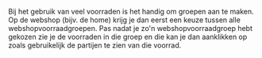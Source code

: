 Bij het gebruik van veel voorraden is het handig om groepen aan te maken. Op de webshop (bijv. de home) krijg je dan eerst een keuze tussen alle webshopvoorraadgroepen. Pas nadat je zo'n webshopvoorraadgroep hebt gekozen zie je de voorraden in die groep en die kan je dan aanklikken op zoals gebruikelijk de partijen te zien van die voorrad.